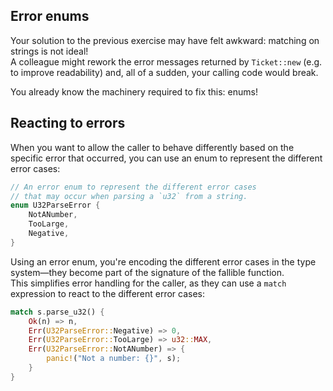 ## Error enums

Your solution to the previous exercise may have felt awkward: matching on strings is not ideal!\
A colleague might rework the error messages returned by `Ticket::new` (e.g. to improve readability) and,
all of a sudden, your calling code would break.

You already know the machinery required to fix this: enums!

## Reacting to errors

When you want to allow the caller to behave differently based on the specific error that occurred, you can
use an enum to represent the different error cases:

```rust
// An error enum to represent the different error cases
// that may occur when parsing a `u32` from a string.
enum U32ParseError {
    NotANumber,
    TooLarge,
    Negative,
}
```

Using an error enum, you're encoding the different error cases in the type system—they become part of the
signature of the fallible function.\
This simplifies error handling for the caller, as they can use a `match` expression to react to the different
error cases:

```rust
match s.parse_u32() {
    Ok(n) => n,
    Err(U32ParseError::Negative) => 0,
    Err(U32ParseError::TooLarge) => u32::MAX,
    Err(U32ParseError::NotANumber) => {
        panic!("Not a number: {}", s);
    }
}
```
